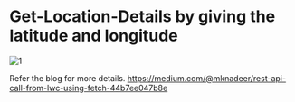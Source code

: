 # Get-Location-Details by giving the latitude and longitude
![1](https://user-images.githubusercontent.com/45064563/152131924-ef87f5fb-b9c9-427a-8db0-384847f95840.gif)

Refer the blog for more details.
https://medium.com/@mknadeer/rest-api-call-from-lwc-using-fetch-44b7ee047b8e
